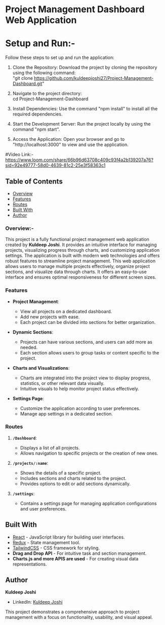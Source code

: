 # Project Management Dashboard Web Application

# Setup and Run:- 

Follow these steps to set up and run the application:

1. Clone the Repository:
   Download the project by cloning the repository using the following command:  
    "git clone https://github.com/kuldeepjoshi27/Project-Management-Dashboard.git"

3. Navigate to the project directory:  
   cd Project-Management-Dashboard

4. Install Dependencies:
   Use the command "npm install" to install all the required dependencies.

5. Start the Development Server: 
   Run the project locally by using the command "npm start".

6. Access the Application:
   Open your browser and go to "http://localhost:3000" to view and use the application.

#Video Link:-
https://www.loom.com/share/66b96d63708c409c93f4a2b139207a76?sid=92e49777-58d0-4639-81c2-25e3f58363c1


## Table of Contents

- [Overview](#overview)
- [Features](#features)
-  [Routes](#routes)
- [Built With](#built-with)
- [Author](#author)

### Overview:-

This project is a fully functional project management web application created by **Kuldeep Joshi**. It provides an intuitive interface for managing projects, visualizing progress through charts, and customizing application settings. The application is built with modern web technologies and offers robust features to streamline project management.
This web application allows users to manage multiple projects effectively, organize project sections, and visualize data through charts. It offers an easy-to-use interface and ensures optimal responsiveness for different screen sizes.

### Features

- **Project Management**:

  - View all projects on a dedicated dashboard.
  - Add new projects with ease.
  - Each project can be divided into sections for better organization.

- **Dynamic Sections**:

  - Projects can have various sections, and users can add more as needed.
  - Each section allows users to group tasks or content specific to the project.

- **Charts and Visualizations**:

  - Charts are integrated into the project view to display progress, statistics, or other relevant data visually.
  - Intuitive visuals to help monitor project status effectively.

- **Settings Page**:
  - Customize the application according to user preferences.
  - Manage app settings in a dedicated section.

### Routes

1. **`/Dashboard`**:

   - Displays a list of all projects.
   - Allows navigation to specific projects or the creation of new ones.

2. **`/projects/:name`**:

   - Shows the details of a specific project.
   - Includes sections and charts related to the project.
   - Provides options to edit or add sections dynamically.

3. **`/settings`**:
   - Contains a settings page for managing application configurations and user preferences.

## Built With

- [React](https://reactjs.org/) - JavaScript library for building user interfaces.
- [Redux](https://redux.js.org/) - State management tool.
- [TailwindCSS](https://tailwindcss.com/) - CSS framework for styling.
- **Drag and Drop API** - For intuitive task and section management.
- **Charts.js and more APIS are used** - For creating visual data representations.

## Author

**Kuldeep Joshi**

- LinkedIn: [Kuldeep Joshi](https://www.linkedin.com/in/kuldeep27/)

This project demonstrates a comprehensive approach to project management with a focus on functionality, usability, and visual appeal.
